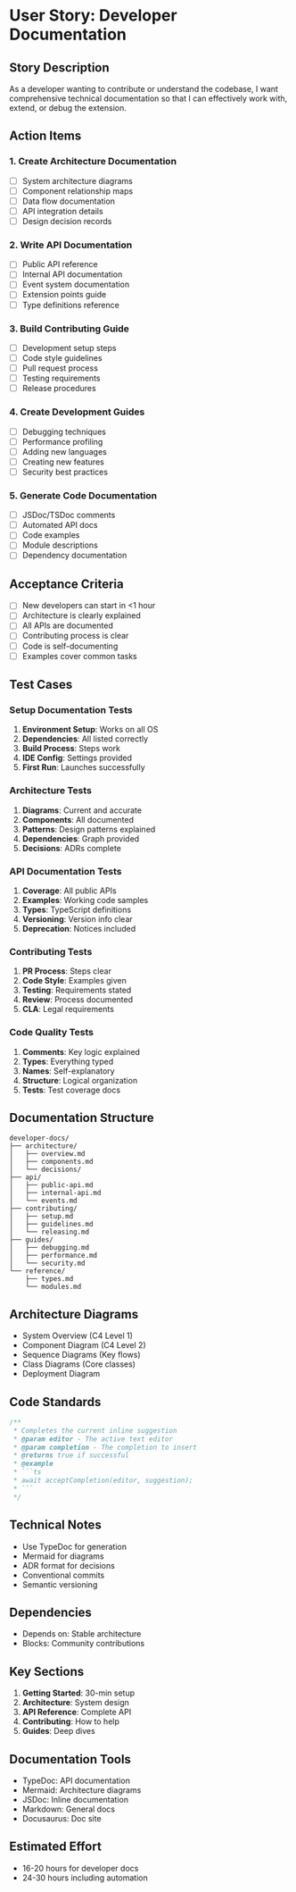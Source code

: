 # User Story: Developer Documentation

## Story Description
As a developer wanting to contribute or understand the codebase, I want comprehensive technical documentation so that I can effectively work with, extend, or debug the extension.

## Action Items

### 1. Create Architecture Documentation
- [ ] System architecture diagrams
- [ ] Component relationship maps
- [ ] Data flow documentation
- [ ] API integration details
- [ ] Design decision records

### 2. Write API Documentation
- [ ] Public API reference
- [ ] Internal API documentation
- [ ] Event system documentation
- [ ] Extension points guide
- [ ] Type definitions reference

### 3. Build Contributing Guide
- [ ] Development setup steps
- [ ] Code style guidelines
- [ ] Pull request process
- [ ] Testing requirements
- [ ] Release procedures

### 4. Create Development Guides
- [ ] Debugging techniques
- [ ] Performance profiling
- [ ] Adding new languages
- [ ] Creating new features
- [ ] Security best practices

### 5. Generate Code Documentation
- [ ] JSDoc/TSDoc comments
- [ ] Automated API docs
- [ ] Code examples
- [ ] Module descriptions
- [ ] Dependency documentation

## Acceptance Criteria
- [ ] New developers can start in <1 hour
- [ ] Architecture is clearly explained
- [ ] All APIs are documented
- [ ] Contributing process is clear
- [ ] Code is self-documenting
- [ ] Examples cover common tasks

## Test Cases

### Setup Documentation Tests
1. **Environment Setup**: Works on all OS
2. **Dependencies**: All listed correctly
3. **Build Process**: Steps work
4. **IDE Config**: Settings provided
5. **First Run**: Launches successfully

### Architecture Tests
1. **Diagrams**: Current and accurate
2. **Components**: All documented
3. **Patterns**: Design patterns explained
4. **Dependencies**: Graph provided
5. **Decisions**: ADRs complete

### API Documentation Tests
1. **Coverage**: All public APIs
2. **Examples**: Working code samples
3. **Types**: TypeScript definitions
4. **Versioning**: Version info clear
5. **Deprecation**: Notices included

### Contributing Tests
1. **PR Process**: Steps clear
2. **Code Style**: Examples given
3. **Testing**: Requirements stated
4. **Review**: Process documented
5. **CLA**: Legal requirements

### Code Quality Tests
1. **Comments**: Key logic explained
2. **Types**: Everything typed
3. **Names**: Self-explanatory
4. **Structure**: Logical organization
5. **Tests**: Test coverage docs

## Documentation Structure
```
developer-docs/
├── architecture/
│   ├── overview.md
│   ├── components.md
│   └── decisions/
├── api/
│   ├── public-api.md
│   ├── internal-api.md
│   └── events.md
├── contributing/
│   ├── setup.md
│   ├── guidelines.md
│   └── releasing.md
├── guides/
│   ├── debugging.md
│   ├── performance.md
│   └── security.md
└── reference/
    ├── types.md
    └── modules.md
```

## Architecture Diagrams
- System Overview (C4 Level 1)
- Component Diagram (C4 Level 2)
- Sequence Diagrams (Key flows)
- Class Diagrams (Core classes)
- Deployment Diagram

## Code Standards
```typescript
/**
 * Completes the current inline suggestion
 * @param editor - The active text editor
 * @param completion - The completion to insert
 * @returns true if successful
 * @example
 * ```ts
 * await acceptCompletion(editor, suggestion);
 * ```
 */
```

## Technical Notes
- Use TypeDoc for generation
- Mermaid for diagrams
- ADR format for decisions
- Conventional commits
- Semantic versioning

## Dependencies
- Depends on: Stable architecture
- Blocks: Community contributions

## Key Sections
1. **Getting Started**: 30-min setup
2. **Architecture**: System design
3. **API Reference**: Complete API
4. **Contributing**: How to help
5. **Guides**: Deep dives

## Documentation Tools
- TypeDoc: API documentation
- Mermaid: Architecture diagrams
- JSDoc: Inline documentation
- Markdown: General docs
- Docusaurus: Doc site

## Estimated Effort
- 16-20 hours for developer docs
- 24-30 hours including automation
